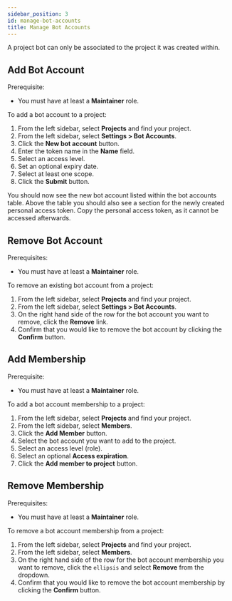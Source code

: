 ```yaml
---
sidebar_position: 3
id: manage-bot-accounts
title: Manage Bot Accounts
---
```


A project bot can only be associated to the project it was created within.

## Add Bot Account

Prerequisite:

- You must have at least a **Maintainer** role.

To add a bot account to a project:

1. From the left sidebar, select **Projects** and find your project.
2. From the left sidebar, select **Settings > Bot Accounts**.
3. Click the **New bot account** button.
4. Enter the token name in the **Name** field.
5. Select an access level.
6. Set an optional expiry date.
7. Select at least one scope.
8. Click the **Submit** button.

You should now see the new bot account listed within the bot accounts table. Above the table you should also see a section for the newly created personal access token. Copy the personal access token, as it cannot be accessed afterwards.

## Remove Bot Account

Prerequisites:

- You must have at least a **Maintainer** role.

To remove an existing bot account from a project:

1. From the left sidebar, select **Projects** and find your project.
2. From the left sidebar, select **Settings > Bot Accounts**.
3. On the right hand side of the row for the bot account you want to remove, click the **Remove** link.
4. Confirm that you would like to remove the bot account by clicking the **Confirm** button.

## Add Membership

Prerequisite:

- You must have at least a **Maintainer** role.

To add a bot account membership to a project:

1. From the left sidebar, select **Projects** and find your project.
2. From the left sidebar, select **Members**.
3. Click the **Add Member** button.
4. Select the bot account you want to add to the project.
5. Select an access level (role).
6. Select an optional **Access expiration**.
7. Click the **Add member to project** button.

## Remove Membership

Prerequisites:

- You must have at least a **Maintainer** role.

To remove a bot account membership from a project:

1. From the left sidebar, select **Projects** and find your project.
2. From the left sidebar, select **Members**.
3. On the right hand side of the row for the bot account membership you want to remove, click the `ellipsis` and select **Remove** from the dropdown.
4. Confirm that you would like to remove the bot account membership by clicking the **Confirm** button.
